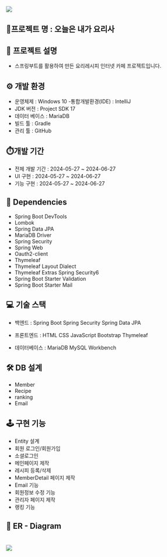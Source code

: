 # <img src="https://github.com/Junsu-Ahn/cookers/assets/132266117/377131c0-ea3d-42a7-bc52-87da88deaac2">

## 🚀프로젝트 명 : 오늘은 내가 요리사

## 📢 프로젝트 설명
 * 스프링부트를 활용하여 만든 요리레시피 인터넷 카페 프로젝트입니다.

## ⚙ 개발 환경
* 운영체제 : Windows 10 -통합개발환경(IDE) : IntelliJ
* JDK 버전 : Project SDK 17
*  데이터 베이스 : MariaDB
*  빌드 툴 : Gradle
*  관리 툴 : GitHub

## ⏱️개발 기간

- 전체 개발 기간 : 2024-05-27 ~ 2024-06-27
- UI 구현 : 2024-05-27 ~ 2024-06-27
- 기능 구현 : 2024-05-27 ~ 2024-06-27

## 🔌 Dependencies
* Spring Boot DevTools
* Lombok
* Spring Data JPA
* MariaDB Driver
* Spring Security
* Spring Web
* Oauth2-client
* Thymeleaf
* Thymeleaf Layout Dialect
* Thymeleaf Extras Spring Security6
* Spring Boot Starter Validation
* Spring Boot Starter Mail

## 💻 기술 스택
* 백엔드
  : Spring Boot
    Spring Security
    Spring Data JPA

* 프론트엔드
  : HTML
    CSS
    JavaScript
    Bootstrap
    Thymeleaf

* 데이터베이스
  : MariaDB
    MySQL Workbench

## 🛠 DB 설계
* Member
* Recipe
* ranking
* Email

## 🕹 구현 기능
* Entity 설계 
* 회원 로그인/회원가입
* 소셜로그인
* 메인페이지 제작
* 레시피 등록/삭제
* MemberDetail 페이지 제작
* Email 기능 
* 회원정보 수정 기능
* 관리자 페이지 제작
* 랭킹 기능 

## 🔗 ER - Diagram
# <img src="[https://github.com/Junsu-Ahn/cookers/assets/134615615/8ef42ef8-8c9e-4667-b9f7-9fbc1806cefd](https://github.com/Junsu-Ahn/cookers/assets/134615615/d20285ff-4f28-4900-a5d5-2842c0a75fc1)">


